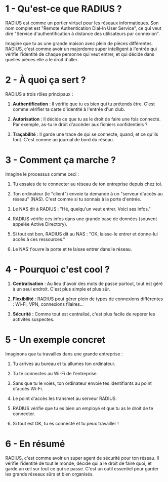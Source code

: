 # 1 - Qu'est-ce que RADIUS ?

RADIUS est comme un portier virtuel pour les réseaux informatiques. Son nom complet est "Remote Authentication Dial-In User Service", ce qui veut dire "Service d'authentification à distance des utilisateurs par connexion".

Imagine que tu as une grande maison avec plein de pièces différentes. RADIUS, c'est comme avoir un majordome super intelligent à l'entrée qui vérifie l'identité de chaque personne qui veut entrer, et qui décide dans quelles pièces elle a le droit d'aller.

# 2 -  À quoi ça sert ?

RADIUS a trois rôles principaux :

1. **Authentification** : Il vérifie que tu es bien qui tu prétends être. C'est comme vérifier ta carte d'identité à l'entrée d'un club.

2. **Autorisation** : Il décide ce que tu as le droit de faire une fois connecté. Par exemple, as-tu le droit d'accéder aux fichiers confidentiels ?

3. **Traçabilité** : Il garde une trace de qui se connecte, quand, et ce qu'ils font. C'est comme un journal de bord du réseau.

# 3 - Comment ça marche ?

Imagine le processus comme ceci :

1. Tu essaies de te connecter au réseau de ton entreprise depuis chez toi.

2. Ton ordinateur (le "client") envoie ta demande à un "serveur d'accès au réseau" (NAS). C'est comme si tu sonnais à la porte d'entrée.

3. Le NAS dit à RADIUS : "Hé, quelqu'un veut entrer. Voici ses infos."

4. RADIUS vérifie ces infos dans une grande base de données (souvent appelée Active Directory).

5. Si tout est bon, RADIUS dit au NAS : "OK, laisse-le entrer et donne-lui accès à ces ressources."

6. Le NAS t'ouvre la porte et te laisse entrer dans le réseau.

# 4 -  Pourquoi c'est cool ?

1. **Centralisation** : Au lieu d'avoir des mots de passe partout, tout est géré à un seul endroit. C'est plus simple et plus sûr.

2. **Flexibilité** : RADIUS peut gérer plein de types de connexions différentes : Wi-Fi, VPN, connexions filaires...

3. **Sécurité** : Comme tout est centralisé, c'est plus facile de repérer les activités suspectes.

# 5 - Un exemple concret

Imaginons que tu travailles dans une grande entreprise :

1. Tu arrives au bureau et tu allumes ton ordinateur.

2. Tu te connectes au Wi-Fi de l'entreprise.

3. Sans que tu le voies, ton ordinateur envoie tes identifiants au point d'accès Wi-Fi.

4. Le point d'accès les transmet au serveur RADIUS.

5. RADIUS vérifie que tu es bien un employé et que tu as le droit de te connecter.

6. Si tout est OK, tu es connecté et tu peux travailler !

# 6 - En résumé

RADIUS, c'est comme avoir un super agent de sécurité pour ton réseau. Il vérifie l'identité de tout le monde, décide qui a le droit de faire quoi, et garde un œil sur tout ce qui se passe. C'est un outil essentiel pour garder les grands réseaux sûrs et bien organisés.

